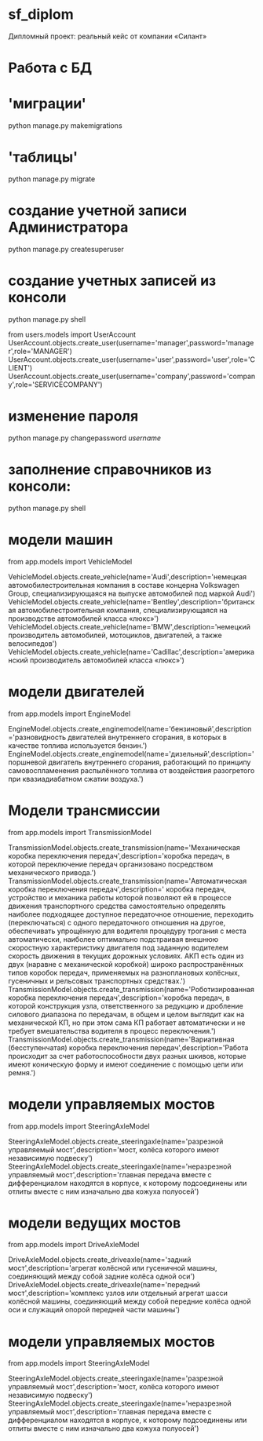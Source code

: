 # sf_diplom
Дипломный проект: реальный кейс от компании «Силант»


# Работа с БД

# 'миграции'
python manage.py makemigrations
# 'таблицы'
python manage.py migrate


# создание учетной записи Администратора
python manage.py createsuperuser


# создание учетных записей из консоли
python manage.py shell 

from users.models import UserAccount
UserAccount.objects.create_user(username='manager',password='manager',role='MANAGER')
UserAccount.objects.create_user(username='user',password='user',role='CLIENT')
UserAccount.objects.create_user(username='company',password='company',role='SERVICECOMPANY')


# изменение пароля
python manage.py changepassword *username*


# заполнение справочников из консоли:
python manage.py shell 

# модели машин
from app.models import VehicleModel

VehicleModel.objects.create_vehicle(name='Audi',description='немецкая автомобилестроительная компания в составе концерна Volkswagen Group, специализирующаяся на выпуске автомобилей под маркой Audi')
VehicleModel.objects.create_vehicle(name='Bentley',description='британская автомобилестроительная компания, специализирующаяся на производстве автомобилей класса «люкс»')
VehicleModel.objects.create_vehicle(name='BMW',description='немецкий производитель автомобилей, мотоциклов, двигателей, а также велосипедов')
VehicleModel.objects.create_vehicle(name='Cadillac',description='американский производитель автомобилей класса «люкс»')

# модели двигателей
from app.models import EngineModel

EngineModel.objects.create_enginemodel(name='бензиновый',description='разновидность двигателей внутреннего сгорания, в которых в качестве топлива используется бензин.')
EngineModel.objects.create_enginemodel(name='дизельный',description='поршневой двигатель внутреннего сгорания, работающий по принципу самовоспламенения распылённого топлива от воздействия разогретого при квазиадиабатном сжатии воздуха.')


# Модели трансмиссии
from app.models import TransmissionModel

TransmissionModel.objects.create_transmission(name='Механическая коробка переключения передач',description='коробка передач, в которой переключение передач организовано посредством механического привода.')
TransmissionModel.objects.create_transmission(name='Автоматическая коробка переключения передач',description=' коробка передач, устройство и механика работы которой позволяют ей в процессе движения транспортного средства самостоятельно определять наиболее подходящее доступное передаточное отношение, переходить (переключаться) с одного передаточного отношения на другое, обеспечивать упрощённую для водителя процедуру трогания с места автоматически, наиболее оптимально подстраивая внешнюю скоростную характеристику двигателя под заданную водителем скорость движения в текущих дорожных условиях. АКП есть один из двух (наравне с механической коробкой) широко распространённых типов коробок передач, применяемых на разноплановых колёсных, гусеничных и рельсовых транспортных средствах.')
TransmissionModel.objects.create_transmission(name='Роботизированная коробка переключения передач',description='коробка передач, в которой конструкция узла, ответственного за редукцию и дробление силового диапазона по передачам, в общем и целом выглядит как на механической КП, но при этом сама КП работает автоматически и не требует вмешательства водителя в процесс переключения.')
TransmissionModel.objects.create_transmission(name='Вариативная (бесступенчатая) коробка переключения передач',description='Работа происходит за счет работоспособности двух разных шкивов, которые имеют коническую форму и имеют соединение с помощью цепи или ремня.')


# модели управляемых мостов
from app.models import SteeringAxleModel

SteeringAxleModel.objects.create_steeringaxle(name='разрезной управляемый мост',description='мост, колёса которого имеют независимую подвеску')
SteeringAxleModel.objects.create_steeringaxle(name='неразрезной управляемый мост',description='главная передача вместе с дифференциалом находятся в корпусе, к которому подсоединены или отлиты вместе с ним изначально два кожуха полуосей')

# модели ведущих мостов
from app.models import DriveAxleModel

DriveAxleModel.objects.create_driveaxle(name='задний мост',description='агрегат колёсной или гусеничной машины, соединяющий между собой задние колёса одной оси')
DriveAxleModel.objects.create_driveaxle(name='передний мост',description='комплекс узлов или отдельный агрегат шасси колёсной машины, соединяющий между собой передние колёса одной оси и служащий опорой передней части машины')

# модели управляемых мостов
from app.models import SteeringAxleModel

SteeringAxleModel.objects.create_steeringaxle(name='разрезной управляемый мост',description='мост, колёса которого имеют независимую подвеску')
SteeringAxleModel.objects.create_steeringaxle(name='неразрезной управляемый мост',description='главная передача вместе с дифференциалом находятся в корпусе, к которому подсоединены или отлиты вместе с ним изначально два кожуха полуосей')